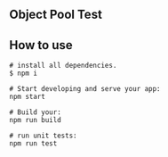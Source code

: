 Object Pool Test
------------------------------

## How to use

```
# install all dependencies.
$ npm i

# Start developing and serve your app:
npm start

# Build your: 
npm run build

# run unit tests:
npm run test
```


